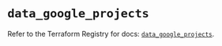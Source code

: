 # `data_google_projects`

Refer to the Terraform Registry for docs: [`data_google_projects`](https://registry.terraform.io/providers/hashicorp/google/6.20.0/docs/data-sources/projects).
